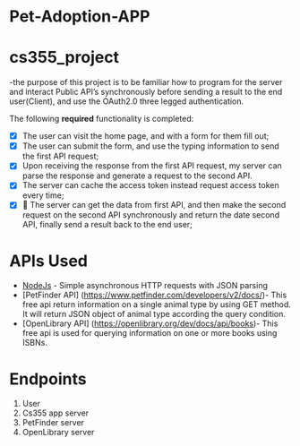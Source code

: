 # Pet-Adoption-APP
# cs355_project
-the purpose of this project is to be familiar how to program for the server and interact Public API’s synchronously before sending a result to the end user(Client), and use the OAuth2.0 three legged authentication.



The following **required** functionality is completed:

* [x] The user can visit the home page, and with a form for them fill out;
* [x] The user can submit the form, and use the typing information to send the first API request;
* [x] Upon receiving the response from the first API request, my server can parse the response and generate a request to the second API.
* [x] The server can cache the access token instead request access token every time;
* [x] 	The server can get the data from first API, and then make the second request on the second API synchronously and return the date second API, finally send a result back to the end user;
# APIs Used
- [NodeJs](https://github.com/loopj/android-async-http) - Simple asynchronous HTTP requests with JSON parsing
- [PetFinder API] (https://www.petfinder.com/developers/v2/docs/)- This free api  return information on a single animal type by using GET method. It will return JSON object of animal type according the query condition. 
- [OpenLibrary API] (https://openlibrary.org/dev/docs/api/books)- This free api is used for querying information on one or more books using ISBNs.
# Endpoints
 1. User
 2. Cs355 app server
 3. PetFinder server
 4. OpenLibrary server
 
